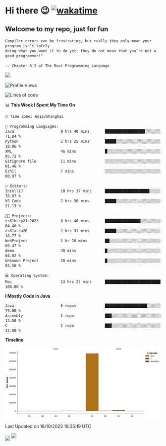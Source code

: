 # Hi there 😉 [![wakatime](https://wakatime.com/badge/user/b06f1799-d59e-4d93-be43-644d6ec7f0fc.svg)](https://wakatime.com/@b06f1799-d59e-4d93-be43-644d6ec7f0fc)
## Welcome to my repo, just for fun
```
Compiler errors can be frustrating, but really they only mean your program isn’t safely 
doing what you want it to do yet; they do not mean that you’re not a good programmer!"
    
-- Chapter 3.2 of The Rust Programming Language 
```

![](https://github-readme-stats.vercel.app/api/wakatime?username=蓝海&api_domain=wakapi.dev&bg_color=1A202C&title_color=2F855A&icon_color=2F855A&text_color=ffffff&custom_title=Wakapi%20Week%20Stats&layout=compact)
<!--START_SECTION:waka-->
![Profile Views](http://img.shields.io/badge/Profile%20Views-1-blue)

![Lines of code](https://img.shields.io/badge/From%20Hello%20World%20I%27ve%20Written-705.2%20thousand%20lines%20of%20code-blue)

📊 **This Week I Spent My Time On** 

```text
🕑︎ Time Zone: Asia/Shanghai

💬 Programming Languages: 
Java                     9 hrs 40 mins       ██████████████████░░░░░░░   71.84 % 
Python                   2 hrs 25 mins       █████░░░░░░░░░░░░░░░░░░░░   18.06 % 
XML                      46 mins             █░░░░░░░░░░░░░░░░░░░░░░░░   05.72 % 
GitIgnore file           11 mins             ░░░░░░░░░░░░░░░░░░░░░░░░░   01.46 % 
Ezhil                    7 mins              ░░░░░░░░░░░░░░░░░░░░░░░░░   00.97 % 

🔥 Editors: 
IntelliJ                 10 hrs 37 mins      ████████████████████░░░░░   78.87 % 
VS Code                  2 hrs 50 mins       █████░░░░░░░░░░░░░░░░░░░░   21.13 % 

🐱‍💻 Projects: 
cs61b-sp21-2023          8 hrs 40 mins       ████████████████░░░░░░░░░   64.40 % 
cs61a-su20               2 hrs 31 mins       █████░░░░░░░░░░░░░░░░░░░░   18.77 % 
WebProject               1 hr 16 mins        ██░░░░░░░░░░░░░░░░░░░░░░░   09.47 % 
demo                     38 mins             █░░░░░░░░░░░░░░░░░░░░░░░░   04.82 % 
Unknown Project          20 mins             █░░░░░░░░░░░░░░░░░░░░░░░░   02.50 % 

💻 Operating System: 
Mac                      13 hrs 27 mins      █████████████████████████   100.00 % 
```

**I Mostly Code in Java** 

```text
Java                     6 repos             ███████████████████░░░░░░   75.00 % 
Assembly                 1 repo              ███░░░░░░░░░░░░░░░░░░░░░░   12.50 % 
C                        1 repo              ███░░░░░░░░░░░░░░░░░░░░░░   12.50 % 
```



**Timeline**

![Lines of Code chart](https://raw.githubusercontent.com/EnzoGuang/EnzoGuang/master/assets/bar_graph.png)


 Last Updated on 18/10/2023 18:35:19 UTC
<!--END_SECTION:waka--><img align="middle" src="https://github-readme-stats.vercel.app/api?username=EnzoGuang">
<img aligh="center" src="https://github-readme-stats.vercel.app/api/top-langs/?username=EnzoGuang&layout=compact">

